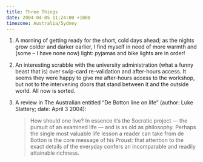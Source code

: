 ```yaml
---
title: Three Things
date: 2004-04-05 11:24:00 +1000
timezone: Australia/Sydney
---
```

1. A morning of getting ready for the short, cold days ahead;
   as the nights grow colder and darker earlier,
   I find myself in need of more warmth and (some – I have none now) light:
   pyjamas and bike lights are in order!
2. An interesting scrabble with the university administration (what a funny beast that is)
   over swip-card re-validation and after-hours access. It seems they were happy to give me after-hours access to the workshop, but not to the intervening doors that stand between it and the outside world. All now is sorted.
3. A review in The Australian entitled “De Botton line on life” (author: Luke Slattery; date: April 3 2004):

   > How should one live? In essence it’s the Socratic project — the pursuit of an examined life — and is as old as philosophy. Perhaps the single most valuable life lesson a reader can take from de Botton is the core message of his Proust: that attention to the exact details of the everyday confers an incomparable and readily attainable richness.
